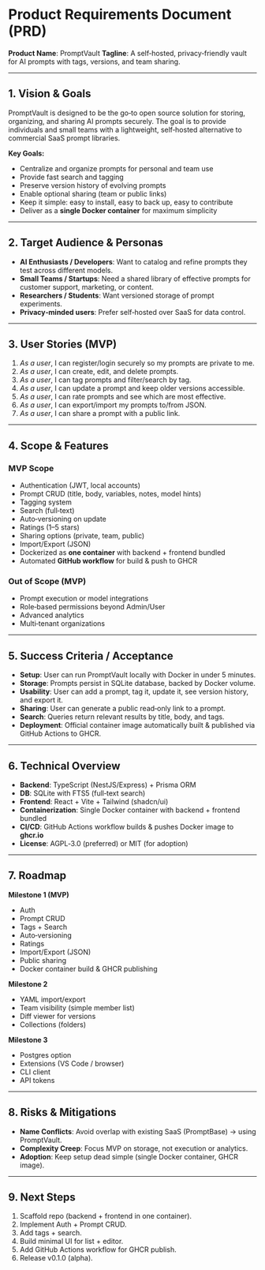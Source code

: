# Product Requirements Document (PRD)

**Product Name**: PromptVault
**Tagline**: A self‑hosted, privacy‑friendly vault for AI prompts with tags, versions, and team sharing.

---

## 1. Vision & Goals

PromptVault is designed to be the go‑to open source solution for storing, organizing, and sharing AI prompts securely. The goal is to provide individuals and small teams with a lightweight, self‑hosted alternative to commercial SaaS prompt libraries.

**Key Goals:**

* Centralize and organize prompts for personal and team use
* Provide fast search and tagging
* Preserve version history of evolving prompts
* Enable optional sharing (team or public links)
* Keep it simple: easy to install, easy to back up, easy to contribute
* Deliver as a **single Docker container** for maximum simplicity

---

## 2. Target Audience & Personas

* **AI Enthusiasts / Developers**: Want to catalog and refine prompts they test across different models.
* **Small Teams / Startups**: Need a shared library of effective prompts for customer support, marketing, or content.
* **Researchers / Students**: Want versioned storage of prompt experiments.
* **Privacy‑minded users**: Prefer self‑hosted over SaaS for data control.

---

## 3. User Stories (MVP)

1. *As a user*, I can register/login securely so my prompts are private to me.
2. *As a user*, I can create, edit, and delete prompts.
3. *As a user*, I can tag prompts and filter/search by tag.
4. *As a user*, I can update a prompt and keep older versions accessible.
5. *As a user*, I can rate prompts and see which are most effective.
6. *As a user*, I can export/import my prompts to/from JSON.
7. *As a user*, I can share a prompt with a public link.

---

## 4. Scope & Features

### MVP Scope

* Authentication (JWT, local accounts)
* Prompt CRUD (title, body, variables, notes, model hints)
* Tagging system
* Search (full‑text)
* Auto‑versioning on update
* Ratings (1–5 stars)
* Sharing options (private, team, public)
* Import/Export (JSON)
* Dockerized as **one container** with backend + frontend bundled
* Automated **GitHub workflow** for build & push to GHCR

### Out of Scope (MVP)

* Prompt execution or model integrations
* Role‑based permissions beyond Admin/User
* Advanced analytics
* Multi‑tenant organizations

---

## 5. Success Criteria / Acceptance

* **Setup**: User can run PromptVault locally with Docker in under 5 minutes.
* **Storage**: Prompts persist in SQLite database, backed by Docker volume.
* **Usability**: User can add a prompt, tag it, update it, see version history, and export it.
* **Sharing**: User can generate a public read‑only link to a prompt.
* **Search**: Queries return relevant results by title, body, and tags.
* **Deployment**: Official container image automatically built & published via GitHub Actions to GHCR.

---

## 6. Technical Overview

* **Backend**: TypeScript (NestJS/Express) + Prisma ORM
* **DB**: SQLite with FTS5 (full‑text search)
* **Frontend**: React + Vite + Tailwind (shadcn/ui)
* **Containerization**: Single Docker container with backend + frontend bundled
* **CI/CD**: GitHub Actions workflow builds & pushes Docker image to **ghcr.io**
* **License**: AGPL‑3.0 (preferred) or MIT (for adoption)

---

## 7. Roadmap

**Milestone 1 (MVP)**

* Auth
* Prompt CRUD
* Tags + Search
* Auto‑versioning
* Ratings
* Import/Export (JSON)
* Public sharing
* Docker container build & GHCR publishing

**Milestone 2**

* YAML import/export
* Team visibility (simple member list)
* Diff viewer for versions
* Collections (folders)

**Milestone 3**

* Postgres option
* Extensions (VS Code / browser)
* CLI client
* API tokens

---

## 8. Risks & Mitigations

* **Name Conflicts**: Avoid overlap with existing SaaS (PromptBase) → using PromptVault.
* **Complexity Creep**: Focus MVP on storage, not execution or analytics.
* **Adoption**: Keep setup dead simple (single Docker container, GHCR image).

---

## 9. Next Steps

1. Scaffold repo (backend + frontend in one container).
2. Implement Auth + Prompt CRUD.
3. Add tags + search.
4. Build minimal UI for list + editor.
5. Add GitHub Actions workflow for GHCR publish.
6. Release v0.1.0 (alpha).
